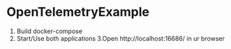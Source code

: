# OpenTelemetryExample

1. Build docker-compose
2. Start/Use both applications 
3.Open http://localhost:16686/ in ur browser
